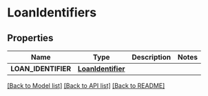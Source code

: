 # LoanIdentifiers

## Properties
Name | Type | Description | Notes
------------ | ------------- | ------------- | -------------
**LOAN_IDENTIFIER** | [**LoanIdentifier**](LoanIdentifier.md) |  | 

[[Back to Model list]](../README.md#documentation-for-models) [[Back to API list]](../README.md#documentation-for-api-endpoints) [[Back to README]](../README.md)


